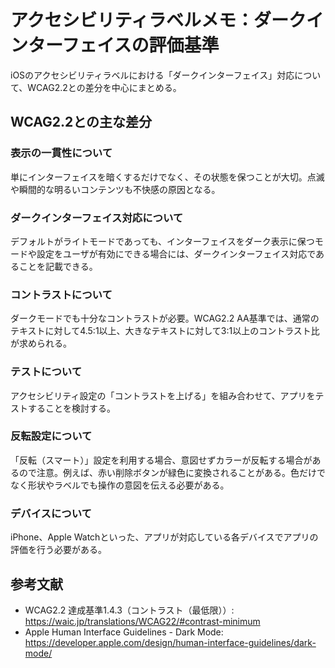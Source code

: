 # アクセシビリティラベルメモ：ダークインターフェイスの評価基準

iOSのアクセシビリティラベルにおける「ダークインターフェイス」対応について、WCAG2.2との差分を中心にまとめる。

## WCAG2.2との主な差分

### 表示の一貫性について
単にインターフェイスを暗くするだけでなく、その状態を保つことが大切。点滅や瞬間的な明るいコンテンツも不快感の原因となる。

### ダークインターフェイス対応について
デフォルトがライトモードであっても、インターフェイスをダーク表示に保つモードや設定をユーザが有効にできる場合には、ダークインターフェイス対応であることを記載できる。

### コントラストについて
ダークモードでも十分なコントラストが必要。WCAG2.2 AA基準では、通常のテキストに対して4.5:1以上、大きなテキストに対して3:1以上のコントラスト比が求められる。

### テストについて
アクセシビリティ設定の「コントラストを上げる」を組み合わせて、アプリをテストすることを検討する。

### 反転設定について
「反転（スマート）」設定を利用する場合、意図せずカラーが反転する場合があるので注意。例えば、赤い削除ボタンが緑色に変換されることがある。色だけでなく形状やラベルでも操作の意図を伝える必要がある。

### デバイスについて
iPhone、Apple Watchといった、アプリが対応している各デバイスでアプリの評価を行う必要がある。

## 参考文献
- WCAG2.2 達成基準1.4.3（コントラスト（最低限））: https://waic.jp/translations/WCAG22/#contrast-minimum
- Apple Human Interface Guidelines - Dark Mode: https://developer.apple.com/design/human-interface-guidelines/dark-mode/